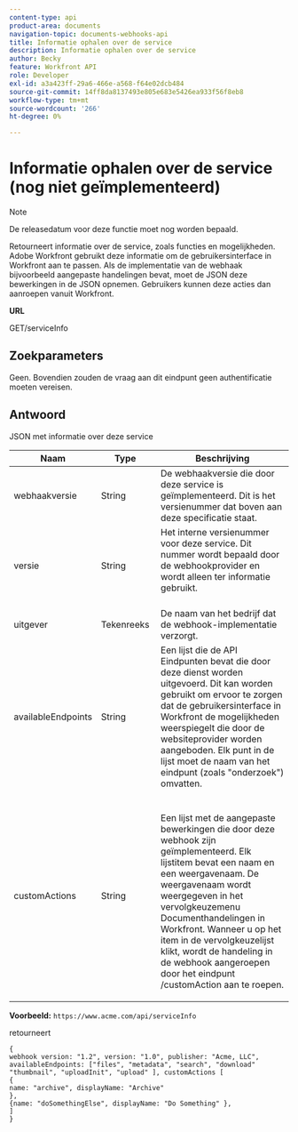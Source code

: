 ```yaml
---
content-type: api
product-area: documents
navigation-topic: documents-webhooks-api
title: Informatie ophalen over de service
description: Informatie ophalen over de service
author: Becky
feature: Workfront API
role: Developer
exl-id: a3a423ff-29a6-466e-a568-f64e02dcb484
source-git-commit: 14ff8da8137493e805e683e5426ea933f56f8eb8
workflow-type: tm+mt
source-wordcount: '266'
ht-degree: 0%

---
```



# Informatie ophalen over de service (nog niet geïmplementeerd)

>[!NOTE]
>
>De releasedatum voor deze functie moet nog worden bepaald.

Retourneert informatie over de service, zoals functies en mogelijkheden. Adobe Workfront gebruikt deze informatie om de gebruikersinterface in Workfront aan te passen. Als de implementatie van de webhaak bijvoorbeeld aangepaste handelingen bevat, moet de JSON deze bewerkingen in de JSON opnemen. Gebruikers kunnen deze acties dan aanroepen vanuit Workfront.

**URL**

GET/serviceInfo

## Zoekparameters

Geen. Bovendien zouden de vraag aan dit eindpunt geen authentificatie moeten vereisen.

## Antwoord

JSON met informatie over deze service

<table style="table-layout:auto"> 
 <col> 
 <col> 
 <col> 
 <thead> 
  <tr> 
   <th>Naam</th> 
   <th>Type </th> 
   <th>Beschrijving</th> 
  </tr> 
 </thead> 
 <tbody> 
  <tr> 
   <td>webhaakversie </td> 
   <td>String </td> 
   <td>De webhaakversie die door deze service is geïmplementeerd. Dit is het versienummer dat boven aan deze specificatie staat.</td> 
  </tr> 
  <tr> 
   <td>versie </td> 
   <td>String </td> 
   <td>Het interne versienummer voor deze service. Dit nummer wordt bepaald door de webhookprovider en wordt alleen ter informatie gebruikt.<br><br></td> 
  </tr> 
  <tr> 
   <td>uitgever </td> 
   <td>Tekenreeks </td> 
   <td>De naam van het bedrijf dat de webhook-implementatie verzorgt.</td> 
  </tr> 
  <tr> 
   <td>availableEndpoints</td> 
   <td>String </td> 
   <td>Een lijst die de API Eindpunten bevat die door deze dienst worden uitgevoerd. Dit kan worden gebruikt om ervoor te zorgen dat de gebruikersinterface in Workfront de mogelijkheden weerspiegelt die door de websiteprovider worden aangeboden. Elk punt in de lijst moet de naam van het eindpunt (zoals "onderzoek") omvatten.</td> 
  </tr> 
  <tr> 
   <td>customActions </td> 
   <td>String</td> 
   <td>  <p>Een lijst met de aangepaste bewerkingen die door deze webhook zijn geïmplementeerd. Elk lijstitem bevat een naam en een weergavenaam. De weergavenaam wordt weergegeven in het vervolgkeuzemenu Documenthandelingen in Workfront. Wanneer u op het item in de vervolgkeuzelijst klikt, wordt de handeling in de webhook aangeroepen door het eindpunt /customAction aan te roepen.</p></td> 
  </tr> 
 </tbody> 
</table>

**Voorbeeld:** `https://www.acme.com/api/serviceInfo`

retourneert

```
{
webhook version: "1.2", version: "1.0", publisher: "Acme, LLC", availableEndpoints: ["files", "metadata", "search", "download"
"thumbnail", "uploadInit", "upload" ], customActions [
{
name: "archive", displayName: "Archive" 
}, 
{name: "doSomethingElse", displayName: "Do Something" }, 
] 
}
```
